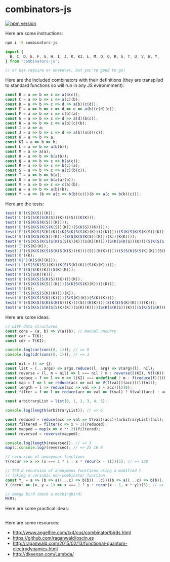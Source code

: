 # combinators-js

[![npm version](https://badge.fury.io/js/combinators-js.svg)](http://badge.fury.io/js/combinators-js)

Here are some instructions:

```bash
npm i -S combinators-js
```

```javascript
import {
  B, C, D, E, F, G, H, I, J, K, KI, L, M, O, Q, R, S, T, U, V, W, Y,
} from 'combinators-js';

// or use require or whatever, but you're good to go!
```

Here are the included combinators with their definitions (they are transpiled to standard functions so will run in any JS evironmment):

```javascript
const B = a => b => c => a(b(c));
const C = a => b => c => a(c)(b);
const D = a => b => c => d => a(b)(c(d));
const E = a => b => c => d => e => a(b)(c(d)(e));
const F = a => b => c => c(b)(a);
const G = a => b => c => d => a(d)(b(c));
const H = a => b => c => a(b)(c)(b);
const I = a => a;
const J = a => b => c => d => a(b)(a(d)(c));
const K = a => b => a;
const KI = a => b => b;
const L = a => b => a(b(b));
const M = a => a(a);
const O = a => b => b(a(b));
const Q = a => b => c => b(a(c));
const R = a => b => c => b(c)(a);
const S = a => b => c => a(c)(b(c));
const T = a => b => b(a);
const U = a => b => b(a(a)(b));
const V = a => b => c => c(a)(b);
const W = a => b => a(b)(b);
const Y = a => (b => a(c => b(b)(c)))(b => a(c => b(b)(c)));
```

Here are the tests:

```javascript
test('B')(S(K(S))(K));
test('C')(S(S(K(S(K(S))(K)))(S))(K(K)));
test('D')(S(K(S(K(S))(K))));
test('E')(S(K(S(K(S(K(S))(K)))(S(K(S))(K)))));
test('F')(S(K(S(S(K)(K))(K(S(K(S(S(K)(K))))(K)))))(S(K(S(K(S(K(S))(K)))(S(K(S))(K))))(S(K(S(S(K)(K))))(K))));
test('G')(S(K(S(K(S))(K)))(S(S(K(S(K(S))(K)))(S))(K(K))));
test('H')(S(K(S(K(S(S(K(S(S(K)(K))(S(K)(K))))(S(K(S(K(S))(K)))(S(K(S(S(K)(K))))(K))))))(K)))(S(K(S(S(K(S(K(S))(K)))(S))(K(K))))));
test('I')(S(K)(K));
test('J')(S(K(S(K(S(S(K(S(K(S))(K)))(S))(K(K))))))(S(S(K(S(S(K)(K))(S(K)(K))))(S(K(S(K(S))(K)))(S(K(S(S(K)(K))))(K))))(K(S(K(S(S(K(S(K(S))(K)))(S))(K(K))))(S(K(S(K(S(K(S))(K)))(S(K(S))(K)))))))));
test('K')(K);
test('KI')(K(S(K)(K)));
test('L')(S(S(K(S))(K))(K(S(S(K)(K))(S(K)(K)))));
test('M')(S(S(K)(K))(S(K)(K)));
test('O')(S(S(K)(K)));
test('Q')(S(K(S(S(K(S))(K))))(K));
test('R')(S(K(S(K(S))(K)))(S(K(S(S(K)(K))))(K)));
test('S')(S);
test('T')(S(K(S(S(K)(K))))(K));
test('U')(S(K(S(S(K)(K))))(S(S(K)(K))(S(K)(K))));
test('V')(S(K(S(S(K(S(K(S))(K)))(S))(K(K))))(S(K(S(S(K)(K))))(K)));
test('W')(S(K(S(S(K(S(S(K)(K))(S(K)(K))))(S(K(S(K(S))(K)))(S(K(S(S(K)(K))))(K))))))(K));
```

Here are some ideas:

```javascript
// LISP data structures
const cons = (a, b) => V(a)(b); // manual uncurry
const car = T(K);
const cdr = T(KI);

console.log(car(cons(0, 1))); // => 0
console.log(cdr(cons(0, 1))); // => 1

const nil = () => {};
const list = (...args) => args.reduce((l, arg) => V(arg)(l), nil);
const reverse = (l, m = nil) => l === nil ? m : reverse(l(KI), V(l(K))(m));
const reduce = f => l => m => l(KI) === undefined ? m : f(reduce(f)(l(KI))(m))(l(K))
const map = f => l => reduce(acc => val => V(f(val))(acc))(l)(nil);
const length = l => reduce(acc => val => 1 + acc)(l)(0);
const filter = f => l => reduce(acc => val => f(val) ? V(val)(acc) : acc)(l)(nil);

const arbitraryList = list(0, 1, 2, 3, 4, 5);

console.log(length(arbitraryList)); // => 6

const reduced = reduce(acc => val => V(val)(acc))(arbitraryList)(nil);
const filtered = filter(x => x > 2)(reduced);
const mapped = map(x => x ** 2)(filtered);
const reversed = reverse(mapped);

console.log(length(reversed)); // => 3
map(::console.log)(reversed); // => 25 16 9
```

```javascript
// recursion of anonymous functions
Y(recur => x => (x === 1 ? 1 : x * recur(x - 1)))(5); // => 120

// TCO'd recursion of anonymous functions using a modified Y
// taking a variadic non-combinator function
const Y_ = a => (b => a((...c) => b(b)(...c)))(b => a((...c) => b(b)(...c)));
Y_(recur => (x, y = 1) => x === 1 ? y : recur(x - 1, x * y))(5); // => 120
```

```javascript
// omega bird (mock a mockingbird)
M(M);
```

Here are some practical ideas:

```javascript

```

Here are some resources:

- http://www.angelfire.com/tx4/cus/combinator/birds.html
- https://github.com/raganwald/oscin.es
- http://raganwald.com/2015/02/13/functional-quantum-electrodynamics.html
- http://dkeenan.com/Lambda/
